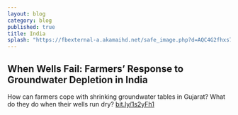 ```yaml
---
layout: blog
category: blog
published: true
title: India
splash: "https://fbexternal-a.akamaihd.net/safe_image.php?d=AQC4G2fhxs7fN5Rg&w=484&h=253&url=http%3A%2F%2Fwle.cgiar.org%2Fblogs%2Ffiles%2F2014%2F06%2Fwaterflow2.png&cfs=1"
---
```


## When Wells Fail: Farmers’ Response to Groundwater Depletion in India

How can farmers cope with shrinking groundwater tables in Gujarat? What do they do when their wells run dry? [bit.ly/1s2yFh1](bit.ly/1s2yFh1)
